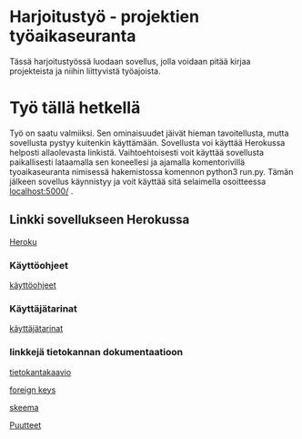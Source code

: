 # Harjoitustyö - projektien työaikaseuranta

Tässä harjoitustyössä luodaan sovellus, jolla voidaan pitää kirjaa projekteista ja niihin liittyvistä työajoista.

# Työ tällä hetkellä

Työ on saatu valmiiksi. Sen ominaisuudet jäivät hieman tavoitellusta, mutta sovellusta pystyy kuitenkin käyttämään. Sovellusta voi käyttää Herokussa helposti allaolevasta linkistä. Vaihtoehtoisesti voit 
käyttää sovellusta paikallisesti lataamalla sen koneellesi ja ajamalla komentorivillä tyoaikaseuranta nimisessä hakemistossa komennon python3 run.py. Tämän jälkeen sovellus käynnistyy ja voit käyttää 
sitä selaimella osoitteessa [localhost:5000/](localhost:5000/) . 

## Linkki sovellukseen Herokussa

[Heroku](https://tsoha-tyoaikaseuranta.herokuapp.com/)

### Käyttöohjeet 

[käyttöohjeet](https://github.com/karhuherra/nytsaisitoimia/blob/master/documentation/kayttoohjeet.md)

### Käyttäjätarinat
[käyttäjätarinat](https://github.com/karhuherra/nytsaisitoimia/blob/master/documentation/userstory.md)

### linkkejä tietokannan dokumentaatioon
[tietokantakaavio](https://github.com/karhuherra/nytsaisitoimia/blob/master/documentation/tietokantakaavio.png)

[foreign keys](https://github.com/karhuherra/nytsaisitoimia/blob/master/documentation/foreign%20keys.png)

[skeema](https://github.com/karhuherra/nytsaisitoimia/blob/master/documentation/skeema)

[Puutteet](https://github.com/karhuherra/nytsaisitoimia/blob/master/documentation/puutteet.md)
